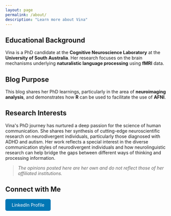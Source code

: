 ```yaml
---
layout: page
permalink: /about/
description: "Learn more about Vina"
---
```


## Educational Background
Vina is a PhD candidate at the **Cognitive Neuroscience Laboratory** at the **University of South Australia**. Her research focuses on the brain mechanisms underlying **naturalistic language processing** using **fMRI** data.

## Blog Purpose
This blog shares her PhD learnings, particularly in the area of **neuroimaging analysis**, and demonstrates how **R** can be used to facilitate the use of **AFNI**.

## Research Interests
Vina's PhD journey has nurtured a deep passion for the science of human communication. She shares her synthesis of cutting-edge neuroscientific research on neurodivergent individuals, particularly those diagnosed with ADHD and autism. Her work reflects a special interest in the diverse communication styles of neurodivergent individuals and how neurolinguistic research can help bridge the gaps between different ways of thinking and processing information.

> _The opinions posted here are her own and do not reflect those of her affiliated institutions._

## Connect with Me  

<a href="https://www.linkedin.com/in/thivina-thanabalan" target="_blank" style="display:inline-block; padding:10px 20px; background-color:#0077B5; color:white; text-decoration:none; border-radius:5px;">
  LinkedIn Profile
</a>
